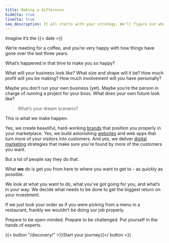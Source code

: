 ```yaml
---
title: Making a difference
hideCta: true
lineCta: true
seo_description: It all starts with your strategy. We'll figure out where you want to go with your business, and what needs to be put in place to get you there.
---
```


Imagine it’s the {{< date >}}

We’re meeting for a coffee, and you’re very happy with how things have gone over the last three years. 

What’s happened in that time to make you so happy?

What will your business look like? What size and shape will it be? How much profit will you be making? How much involvement will you have personally?

Maybe you don’t run your own business (yet). Maybe you’re the person in charge of running a project for your boss. What does your own future look like?

> What’s your dream scenario?

This is what we make happen.

Yes, we create beautiful, hard-working [brands](/creates/brand/) that position you properly in your marketplace. Yes, we build astonishing [websites](/creates/web/) and web apps that turn more of your visitors into customers. And yes, we deliver [digital marketing](/creates/online-marketing/) strategies that make sure you're found by more of the customers you want.

But a lot of people say they do that.

What **we** do is get you from here to where you want to get to - as quickly as possible.

We look at what you want to do, what you’ve got going for you, and what’s in your way. We decide what needs to be done to get the biggest return on your investment.

If we just took your order as if you were picking from a menu in a restaurant, frankly we wouldn’t be doing our job properly.

Prepare to be open-minded. Prepare to be challenged. Put yourself in the hands of experts.

{{< button "/discovery/" >}}Start your journey{{</ button >}}

